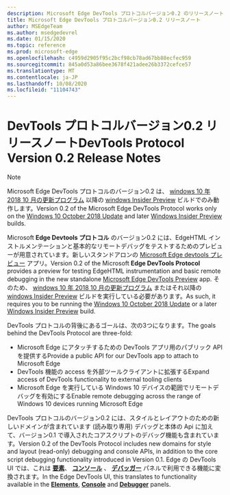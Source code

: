 ```yaml
---
description: Microsoft Edge DevTools プロトコルバージョン0.2 のリリースノート
title: Microsoft Edge DevTools プロトコルバージョン0.2 リリースノート
author: MSEdgeTeam
ms.author: msedgedevrel
ms.date: 01/15/2020
ms.topic: reference
ms.prod: microsoft-edge
ms.openlocfilehash: c4959d2905f95c2bcf98cb78ad67bb88ecfec959
ms.sourcegitcommit: 845a0d53a86bee3678f421adee26b3372cefce57
ms.translationtype: MT
ms.contentlocale: ja-JP
ms.lasthandoff: 10/08/2020
ms.locfileid: "11104743"
---
```

# <span data-ttu-id="a6e34-103">DevTools プロトコルバージョン0.2 リリースノート</span><span class="sxs-lookup"><span data-stu-id="a6e34-103">DevTools Protocol Version 0.2 Release Notes</span></span>

> [!NOTE]
> <span data-ttu-id="a6e34-104">Microsoft Edge DevTools プロトコルのバージョン0.2 は、 [windows 10 年 2018 10 月の更新プログラム](/windows/uwp/whats-new/windows-10-build-17763) 以降の [windows Insider Preview](https://insider.windows.com/getting-started/) ビルドでのみ動作します。</span><span class="sxs-lookup"><span data-stu-id="a6e34-104">Version 0.2 of the Microsoft Edge DevTools Protocol works only on the [Windows 10 October 2018 Update](/windows/uwp/whats-new/windows-10-build-17763) and later [Windows Insider Preview](https://insider.windows.com/getting-started/) builds.</span></span>

<span data-ttu-id="a6e34-105">Microsoft **Edge Devtools プロトコル** のバージョン0.2 には、EdgeHTML インストルメンテーションと基本的なリモートデバッグをテストするためのプレビューが用意されています。新しいスタンドアロンの [Microsoft Edge devtools プレビュー](https://www.microsoft.com/store/p/microsoft-edge-devtools-preview/9mzbfrmz0mnj?activetab=pivot%3aoverviewtab) アプリ。</span><span class="sxs-lookup"><span data-stu-id="a6e34-105">Version 0.2 of the Microsoft **Edge DevTools Protocol** provides a preview for testing EdgeHTML instrumentation and basic remote debugging in the new standalone [Microsoft Edge DevTools Preview](https://www.microsoft.com/store/p/microsoft-edge-devtools-preview/9mzbfrmz0mnj?activetab=pivot%3aoverviewtab) app.</span></span> <span data-ttu-id="a6e34-106">そのため、 [windows 10 年 2018 10 月の更新プログラム](/windows/uwp/whats-new/windows-10-build-17763) またはそれ以降の [windows Insider Preview](https://insider.windows.com/getting-started/) ビルドを実行している必要があります。</span><span class="sxs-lookup"><span data-stu-id="a6e34-106">As such, it requires you to be running the [Windows 10 October 2018 Update](/windows/uwp/whats-new/windows-10-build-17763) or a later [Windows Insider Preview](https://insider.windows.com/getting-started/) build.</span></span>

<span data-ttu-id="a6e34-107">DevTools プロトコルの背後にあるゴールは、次の3つになります。</span><span class="sxs-lookup"><span data-stu-id="a6e34-107">The goals behind the DevTools Protocol are three-fold:</span></span>

 - <span data-ttu-id="a6e34-108">Microsoft Edge にアタッチするための DevTools アプリ用のパブリック API を提供する</span><span class="sxs-lookup"><span data-stu-id="a6e34-108">Provide a public API for our DevTools app to attach to Microsoft Edge</span></span>
 - <span data-ttu-id="a6e34-109">DevTools 機能の access を外部ツールクライアントに拡張する</span><span class="sxs-lookup"><span data-stu-id="a6e34-109">Expand access of DevTools functionality to external tooling clients</span></span>
 - <span data-ttu-id="a6e34-110">Microsoft Edge を実行している Windows 10 デバイスの範囲でリモートデバッグを有効にする</span><span class="sxs-lookup"><span data-stu-id="a6e34-110">Enable remote debugging across the range of Windows 10 devices running Microsoft Edge</span></span> 

<span data-ttu-id="a6e34-111">DevTools プロトコルのバージョン0.2 には、スタイルとレイアウトのための新しいドメインが含まれています (読み取り専用) デバッグと本体の Api に加えて、バージョン0.1 で導入されたコアスクリプトのデバッグ機能も含まれています。</span><span class="sxs-lookup"><span data-stu-id="a6e34-111">Version 0.2 of the DevTools Protocol includes new domains for style and layout (read-only) debugging and console APIs, in addition to the core script debugging functionality introduced in Version 0.1.</span></span> <span data-ttu-id="a6e34-112">Edge の DevTools UI では、これは [**要素**](../../devtools-guide/elements.md)、 [**コンソール**](../../devtools-guide/console.md) 、 [**デバッガー**](../../devtools-guide/debugger.md)  パネルで利用できる機能に変換されます。</span><span class="sxs-lookup"><span data-stu-id="a6e34-112">In the Edge DevTools UI, this translates to functionality available in the [**Elements**](../../devtools-guide/elements.md), [**Console**](../../devtools-guide/console.md) and [**Debugger**](../../devtools-guide/debugger.md)  panels.</span></span>
